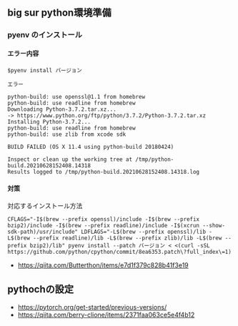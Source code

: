 ## big sur python環境準備
### pyenv のインストール
#### エラー内容
```
$pyenv install バージョン

エラー

python-build: use openssl@1.1 from homebrew
python-build: use readline from homebrew
Downloading Python-3.7.2.tar.xz...
-> https://www.python.org/ftp/python/3.7.2/Python-3.7.2.tar.xz
Installing Python-3.7.2...
python-build: use readline from homebrew
python-build: use zlib from xcode sdk

BUILD FAILED (OS X 11.4 using python-build 20180424)

Inspect or clean up the working tree at /tmp/python-build.20210628152408.14318
Results logged to /tmp/python-build.20210628152408.14318.log
```
#### 対策
対応するインストール方法
```
CFLAGS="-I$(brew --prefix openssl)/include -I$(brew --prefix bzip2)/include -I$(brew --prefix readline)/include -I$(xcrun --show-sdk-path)/usr/include" LDFLAGS="-L$(brew --prefix openssl)/lib -L$(brew --prefix readline)/lib -L$(brew --prefix zlib)/lib -L$(brew --prefix bzip2)/lib" pyenv install --patch バージョン < <(curl -sSL https://github.com/python/cpython/commit/8ea6353.patch\?full_index\=1)
```
* https://qiita.com/Butterthon/items/e7d1f379c828b41f3e19

## pythochの設定
* https://pytorch.org/get-started/previous-versions/
* https://qiita.com/berry-clione/items/2371faa063ce5e4f4b12
